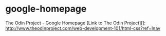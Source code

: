 # google-homepage
The Odin Project - Google Homepage
[Link to The Odin Project][]: http://www.theodinproject.com/web-development-101/html-css?ref=lnav
